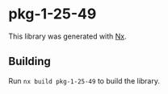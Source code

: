# pkg-1-25-49

This library was generated with [Nx](https://nx.dev).

## Building

Run `nx build pkg-1-25-49` to build the library.
